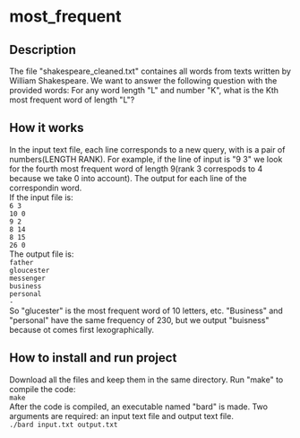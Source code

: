 # most_frequent

## Description

The file "shakespeare_cleaned.txt" containes all words from texts written by William Shakespeare. We want to answer the following question with the
provided words: For any word length "L" and number "K", what is the Kth most frequent word of length "L"?

## How it works

In the input text file, each line corresponds to a new query, with is a pair of numbers(LENGTH RANK). For example, if the line of input is "9 3" we look
for the fourth most frequent word of length 9(rank 3 correspods to 4 because we take 0 into account). The output for each line of the correspondin word. \
If the input file is:  \
    ```
    6 3
    ```
    \
    ```
    10 0
    ``` 
    \
    ```
    9 2
    ```
    \
    ```
    8 14
    ```
    \
    ```
    8 15
    ```
    \
    ```
    26 0
    ```
    \
The output file is:  \
     ```
    father
    ```
    \
    ```
    gloucester
    ``` 
    \
    ```
    messenger
    ```
    \
    ```
    business
    ```
    \
    ```
    personal
    ```
    \
    ```
    -
    ```
    \
So "glucester" is the most frequent word of 10 letters, etc. "Business" and "personal" have the same frequency of 230, but we output "buisness"
because ot comes first lexographically.

## How to install and run project

Download all the files and keep them in the same directory. Run "make" to compile the code: \
    ```
    make
    ``` \
After the code is compiled, an executable named "bard" is made. Two arguments are required: an input text file and output text file. \
    ```
    ./bard input.txt output.txt
    ``` 
